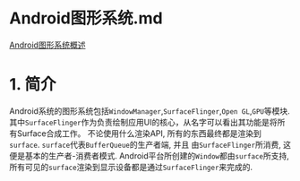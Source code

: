 # Android图形系统.md

[Android图形系统概述](http://gityuan.com/2017/02/05/graphic_arch/)

# 1. 简介

Android系统的图形系统包括`WindowManager`,`SurfaceFlinger`,`Open GL`,`GPU`等模块.其中`SurfaceFlinger`作为负责绘制应用UI的核心，从名字可以看出其功能是将所有Surface合成工作。 不论使用什么渲染API, 所有的东西最终都是渲染到`surface`. `surface`代表`BufferQueue`的生产者端, 并且 由`SurfaceFlinger`所消费, 这便是基本的生产者-消费者模式. Android平台所创建的`Window`都由`surface`所支持, 所有可见的`surface`渲染到显示设备都是通过`SurfaceFlinger`来完成的.